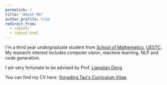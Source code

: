 ```yaml
---
permalink: /
title: "About Me"
author_profile: true
redirect_from: 
  - /about/
  - /about.html
---
```

I'm a third year undergraduate student from [School of Mathematics](https://eecs.pku.edu.cn/), [UESTC](https://www.pku.edu.cn/). My research interest includes computer vision, machine learning, NLP and code generation.

I am very fortunate to be advised by Prof. [Liangjian Deng](https://www.XXX.com/)

You can find my CV here: [Yongding Tao's Curriculum Vitae](../assets/Curriculum_Vitae.pdf).
